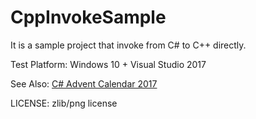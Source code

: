# CppInvokeSample

It is a sample project that invoke from C# to C++ directly.

Test Platform: Windows 10 + Visual Studio 2017

See Also: [C# Advent Calendar 2017](https://qiita.com/advent-calendar/2017/csharp)

LICENSE: zlib/png license
